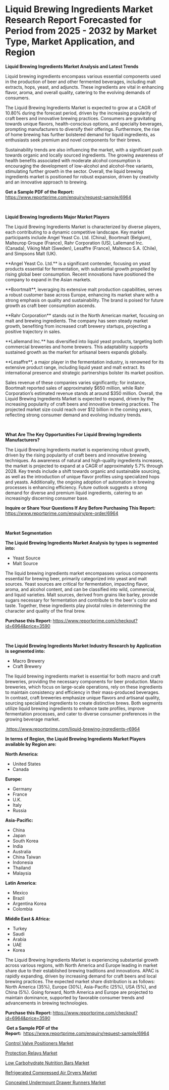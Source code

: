 <p><h1>Liquid Brewing Ingredients Market Research Report Forecasted for Period from 2025 -  2032 by Market Type, Market Application, and Region</h1></p><p><strong>Liquid Brewing Ingredients Market Analysis and Latest Trends</strong></p>
<p><p>Liquid brewing ingredients encompass various essential components used in the production of beer and other fermented beverages, including malt extracts, hops, yeast, and adjuncts. These ingredients are vital in enhancing flavor, aroma, and overall quality, catering to the evolving demands of consumers. </p><p>The Liquid Brewing Ingredients Market is expected to grow at a CAGR of 10.80% during the forecast period, driven by the increasing popularity of craft beers and innovative brewing practices. Consumers are gravitating towards unique flavors, health-conscious options, and specialty beverages, prompting manufacturers to diversify their offerings. Furthermore, the rise of home brewing has further bolstered demand for liquid ingredients, as enthusiasts seek premium and novel components for their brews.</p><p>Sustainability trends are also influencing the market, with a significant push towards organic and locally sourced ingredients. The growing awareness of health benefits associated with moderate alcohol consumption is encouraging the development of low-alcohol and alcohol-free variants, stimulating further growth in the sector. Overall, the liquid brewing ingredients market is positioned for robust expansion, driven by creativity and an innovative approach to brewing.</p></p>
<p><strong>Get a Sample PDF of the Report:&nbsp;</strong> <a href="https://www.reportprime.com/enquiry/request-sample/6964?utm_campaign=3024&utm_medium=2&utm_source=Github&utm_content=ia&utm_term=19032025&utm_id=liquid-brewing-ingredients">https://www.reportprime.com/enquiry/request-sample/6964</a></p>
<p>&nbsp;</p>
<p><strong>Liquid Brewing Ingredients Major Market Players</strong></p>
<p><p>The Liquid Brewing Ingredients Market is characterized by diverse players, each contributing to a dynamic competitive landscape. Key market participants include Angel Yeast Co. Ltd. (China), Boortmalt (Belgium), Malteurop Groupe (France), Rahr Corporation (US), Lallemand Inc. (Canada), Viking Malt (Sweden), Lesaffre (France), Maltexco S.A. (Chile), and Simpsons Malt (UK).</p><p>**Angel Yeast Co. Ltd.** is a significant contender, focusing on yeast products essential for fermentation, with substantial growth propelled by rising global beer consumption. Recent innovations have positioned the company to expand in the Asian markets.</p><p>**Boortmalt**, leveraging its extensive malt production capabilities, serves a robust customer base across Europe, enhancing its market share with a strong emphasis on quality and sustainability. The brand is poised for future growth as craft beer consumption ascends.</p><p>**Rahr Corporation** stands out in the North American market, focusing on malt and brewing ingredients. The company has seen steady market growth, benefiting from increased craft brewery startups, projecting a positive trajectory in sales.</p><p>**Lallemand Inc.** has diversified into liquid yeast products, targeting both commercial breweries and home brewers. This adaptability supports sustained growth as the market for artisanal beers expands globally.</p><p>**Lesaffre**, a major player in the fermentation industry, is renowned for its extensive product range, including liquid yeast and malt extract. Its international presence and strategic partnerships bolster its market position.</p><p>Sales revenue of these companies varies significantly; for instance, Boortmalt reported sales of approximately $650 million, while Rahr Corporation’s estimated revenue stands at around $350 million. Overall, the Liquid Brewing Ingredients Market is expected to expand, driven by the increasing popularity of craft beers and innovative brewing practices. The projected market size could reach over $12 billion in the coming years, reflecting strong consumer demand and evolving industry trends.</p></p>
<p>&nbsp;</p>
<p><strong>What Are The Key Opportunities For Liquid Brewing Ingredients Manufacturers?</strong></p>
<p><p>The Liquid Brewing Ingredients market is experiencing robust growth, driven by the rising popularity of craft beers and innovative brewing techniques. As awareness of natural and high-quality ingredients increases, the market is projected to expand at a CAGR of approximately 5.7% through 2028. Key trends include a shift towards organic and sustainable sourcing, as well as the introduction of unique flavor profiles using specialized hops and yeasts. Additionally, the ongoing adoption of automation in brewing processes is enhancing efficiency. Future outlook suggests a strong demand for diverse and premium liquid ingredients, catering to an increasingly discerning consumer base.</p></p>
<p><strong>Inquire or Share Your Questions If Any Before Purchasing This Report:</strong> <a href="https://www.reportprime.com/enquiry/pre-order/6964?utm_campaign=3024&utm_medium=2&utm_source=Github&utm_content=ia&utm_term=19032025&utm_id=liquid-brewing-ingredients">https://www.reportprime.com/enquiry/pre-order/6964</a></p>
<p>&nbsp;</p>
<p><strong>Market Segmentation</strong></p>
<p><strong>The Liquid Brewing Ingredients Market Analysis by types is segmented into:</strong></p>
<p><ul><li>Yeast Source</li><li>Malt Source</li></ul></p>
<p><p>The liquid brewing ingredients market encompasses various components essential for brewing beer, primarily categorized into yeast and malt sources. Yeast sources are critical for fermentation, impacting flavor, aroma, and alcohol content, and can be classified into wild, commercial, and liquid varieties. Malt sources, derived from grains like barley, provide sugars necessary for fermentation and contribute to the beer's color and taste. Together, these ingredients play pivotal roles in determining the character and quality of the final brew.</p></p>
<p><strong>Purchase this Report:&nbsp;</strong><a href="https://www.reportprime.com/checkout?id=6964&price=3590&utm_campaign=3024&utm_medium=2&utm_source=Github&utm_content=ia&utm_term=19032025&utm_id=liquid-brewing-ingredients">https://www.reportprime.com/checkout?id=6964&price=3590</a></p>
<p>&nbsp;</p>
<p><strong>The Liquid Brewing Ingredients Market Industry Research by Application is segmented into:</strong></p>
<p><ul><li>Macro Brewery</li><li>Craft Brewery</li></ul></p>
<p><p>The liquid brewing ingredients market is essential for both macro and craft breweries, providing the necessary components for beer production. Macro breweries, which focus on large-scale operations, rely on these ingredients to maintain consistency and efficiency in their mass-produced beverages. In contrast, craft breweries emphasize unique flavors and artisanal quality, sourcing specialized ingredients to create distinctive brews. Both segments utilize liquid brewing ingredients to enhance taste profiles, improve fermentation processes, and cater to diverse consumer preferences in the growing beverage market.</p></p>
<p><a href="https://www.reportprime.com/liquid-brewing-ingredients-r6964?utm_campaign=3024&utm_medium=2&utm_source=Github&utm_content=ia&utm_term=19032025&utm_id=liquid-brewing-ingredients">&nbsp;https://www.reportprime.com/liquid-brewing-ingredients-r6964</a></p>
<p><strong>In terms of Region, the Liquid Brewing Ingredients Market Players available by Region are:</strong></p>
<p>
    <p> <strong> North America: </strong>
        <ul>
            <li>United States</li>
            <li>Canada</li>
        </ul>
        </p> 
    <p> <strong> Europe: </strong>
        <ul>
            <li>Germany</li>
            <li>France</li>
            <li>U.K.</li>
            <li>Italy</li>
            <li>Russia</li>
        </ul>
        </p> 
    <p> <strong> Asia-Pacific: </strong>
        <ul>
            <li>China</li>
            <li>Japan</li>
            <li>South Korea</li>
            <li>India</li>
            <li>Australia</li>
            <li>China Taiwan</li>
            <li>Indonesia</li>
            <li>Thailand</li>
            <li>Malaysia</li>
        </ul>
        </p> 
    <p> <strong> Latin America: </strong>
        <ul>
            <li>Mexico</li>
            <li>Brazil</li>
            <li>Argentina Korea</li>
            <li>Colombia</li>
        </ul>
        </p> 
    <p> <strong> Middle East & Africa: </strong>
        <ul>
            <li>Turkey</li>
            <li>Saudi</li>
            <li>Arabia</li>
            <li>UAE</li>
            <li>Korea</li>
        </ul>
    </p>
    </p>
<p><p>The Liquid Brewing Ingredients Market is experiencing substantial growth across various regions, with North America and Europe leading in market share due to their established brewing traditions and innovations. APAC is rapidly expanding, driven by increasing demand for craft beers and local brewing practices. The expected market share distribution is as follows: North America (35%), Europe (30%), Asia-Pacific (25%), USA (5%), and China (5%). Going forward, North America and Europe are projected to maintain dominance, supported by favorable consumer trends and advancements in brewing technologies.</p></p>
<p><strong>Purchase this Report: </strong><a href="https://www.reportprime.com/checkout?id=6964&price=3590&utm_campaign=3024&utm_medium=2&utm_source=Github&utm_content=ia&utm_term=19032025&utm_id=liquid-brewing-ingredients">https://www.reportprime.com/checkout?id=6964&price=3590</a></p>
<p>&nbsp;<strong>Get a Sample PDF of the Report:&nbsp;&nbsp;</strong><a href="https://www.reportprime.com/enquiry/request-sample/6964?utm_campaign=3024&utm_medium=2&utm_source=Github&utm_content=ia&utm_term=19032025&utm_id=liquid-brewing-ingredients">https://www.reportprime.com/enquiry/request-sample/6964</a></p>
<p><strong></strong></p>
<p><p><a href="https://www.linkedin.com/pulse/control-valve-positioners-market-growth-study-highlights-i6vle?utm_campaign=3024&utm_medium=2&utm_source=Github&utm_content=ia&utm_term=19032025&utm_id=liquid-brewing-ingredients">Control Valve Positioners Market</a></p><p><a href="https://www.linkedin.com/pulse/protection-relays-market-findings-indicatinga-cagr-69-nakqe?utm_campaign=3024&utm_medium=2&utm_source=Github&utm_content=ia&utm_term=19032025&utm_id=liquid-brewing-ingredients">Protection Relays Market</a></p><p><a href="https://github.com/safurdorthu8/Market-Research-Report-List-1/blob/main/low-carbohydrate-nutrition-bars-market.md?utm_campaign=3024&utm_medium=2&utm_source=Github&utm_content=ia&utm_term=19032025&utm_id=liquid-brewing-ingredients">Low Carbohydrate Nutrition Bars Market</a></p><p><a href="https://www.linkedin.com/pulse/148-cagr-forecast-forthe-refrigerated-compressed-air-dryers-oxlce?utm_campaign=3024&utm_medium=2&utm_source=Github&utm_content=ia&utm_term=19032025&utm_id=liquid-brewing-ingredients">Refrigerated Compressed Air Dryers Market</a></p><p><a href="https://www.linkedin.com/pulse/concealed-undermount-drawer-runners-market-demand-revenue-growth-syane?utm_campaign=3024&utm_medium=2&utm_source=Github&utm_content=ia&utm_term=19032025&utm_id=liquid-brewing-ingredients">Concealed Undermount Drawer Runners Market</a></p></p>